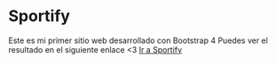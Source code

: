 # Sportify
Este es mi primer sitio web desarrollado con Bootstrap 4
Puedes ver el resultado en el siguiente enlace <3 [Ir a Sportify](https://foggy25.github.io/Sportify/)
